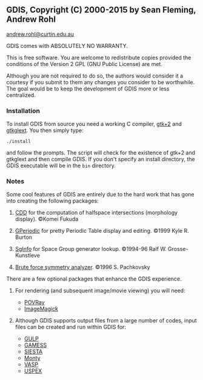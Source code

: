 ## GDIS, Copyright (C) 2000-2015 by Sean Fleming, Andrew Rohl

<andrew.rohl@curtin.edu.au>

GDIS comes with ABSOLUTELY NO WARRANTY.

This is free software. You are welcome to redistribute copies provided the conditions of the Version 2 GPL (GNU Public License) are met.

Although you are not required to do so, the authors would consider it a courtesy if you submit to them any changes you consider to be worthwhile. The goal would be to keep the development of GDIS more
or less centralized.

### Installation

To install GDIS from source you need a working C compiler, [gtk+2](http://www.gtk.org) and [gtkglext](https://projects.gnome.org/gtkglext/index.html). You then simply type:
```
./install
```
and follow the prompts. The script will check for the existence of gtk+2 and  gtkglext and then compile GDIS. If you don't specify an install directory, the GDIS executable will be in the `bin` directory.
 
### Notes

Some cool features of GDIS are entirely due to the hard work that has gone into creating the following packages:

1. [CDD](http://www.inf.ethz.ch/personal/fukudak/cdd_home/) for the computation of halfspace intersections (morphology display).
	&copy;Komei Fukuda

2. [GPeriodic](http://www.frantz.fi/software/gperiodic.php) for pretty Periodic Table display and editing.
	&copy;1999 Kyle R. Burton 

3. [SgInfo](http://cci.lbl.gov/sginfo/) for Space Group generator lookup.
	&copy;1994-96 Ralf W. Grosse-Kunstleve

4. [Brute force symmetry analyzer](http://www.cobalt.chem.ucalgary.ca/ps/symmetry/).
	&copy;1996 S. Pachkovsky 

There are a few optional packages that enhance the GDIS experience.

1. For rendering (and subsequent image/movie viewing) you will need:
	- [POVRay](http://www.povray.org)
	- [ImageMagick](http://imagemagick.org)

2. Although GDIS supports output files from a large number of codes, input files can be created and run within GDIS for:
	- [GULP](http://nanochemistry.curtin.edu.au/gulp/)
	- [GAMESS](http://www.msg.chem.iastate.edu/GAMESS/)
	- [SIESTA](http://departments.icmab.es/leem/siesta/)
	- [Monty](http://www.vsc.science.ru.nl/deij/monty.html)
	- [VASP](http://www.vasp.at/)
	- [USPEX](http://www.uspex-team.org/en/uspex/overview)
